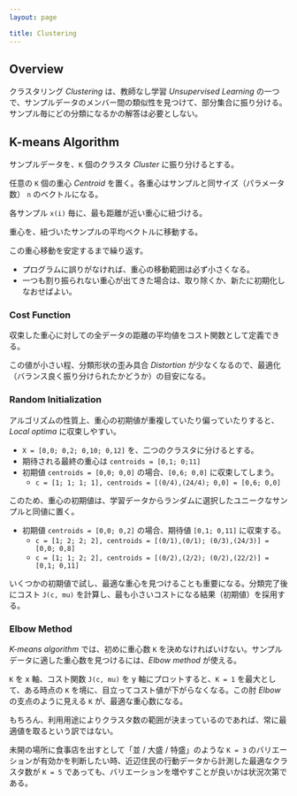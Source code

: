 ```yaml
---
layout: page

title: Clustering
---
```


<script type="text/x-mathjax-config">
  MathJax.Hub.Config({ tex2jax: { inlineMath: [['$','$'], ["\\(","\\)"]] } });
</script>
<script type="text/javascript"
  src="http://cdn.mathjax.org/mathjax/latest/MathJax.js?config=TeX-AMS_HTML">
</script>

## Overview

クラスタリング _Clustering_ は、教師なし学習 _Unsupervised Learning_ の一つで、サンプルデータのメンバー間の類似性を見つけて、部分集合に振り分ける。サンプル毎にどの分類になるかの解答は必要としない。

## K-means Algorithm

サンプルデータを、`K` 個のクラスタ _Cluster_ に振り分けるとする。

<script type="math/tex; mode=display" id="MathJax-Element-k_means_step1">
{\scriptsize \text{$K = $ number of clusters}} \\
{\scriptsize \text{$n = $ number of features}} \\
{\scriptsize \text{$m = $ number of examples}} \\
x^{(i)} = x^{(1)},x^{(2)}, \ldots,x^{(m)} \in \mathbb{R}^{n} \\
</script>

任意の `K` 個の重心 _Centroid_ を置く。各重心はサンプルと同サイズ（パラメータ数） `n` のベクトルになる。

<script type="math/tex; mode=display" id="MathJax-Element-k_means_step2">
{\scriptsize \text{$\mu = $ cluster centroids}} \\
\left\{ \mu_{1},\mu_{2}, \ldots,\mu_{K} \right\} = \mu_k  \in \mathbb{R}^{n}\\
</script>

各サンプル `x(i)` 毎に、最も距離が近い重心に紐づける。

<script type="math/tex; mode=display" id="MathJax-Element-k_means_step3">
{\scriptsize \text{$c = $ index of cluster to each example}} \\
c^{(i)} := \text{$j$ that minimizes} \begin{Vmatrix}
x^{(i)} - \mu_{j}
\end{Vmatrix}^{2}
</script>

<script type="math/tex; mode=display" id="MathJax-Element-k_means_step4_ex">
{\scriptsize \text{$C = $ set of examples that are assigned to each centroid}} \\
\text{ex. $c = $} \left\{ 2, 1, 1, 3, 3, 2, 1, 2 \right\} \\
\begin{align}
C_{1} & = \left\{ x^{(2)}, x^{(3)}, x^{(7)} \right\} \\
C_{2} & = \left\{ x^{(1)}, x^{(6)}, x^{(8)} \right\} \\
C_{3} & = \left\{ x^{(4)}, x^{(5)} \right\} \\
\end{align}
</script>

重心を、紐づいたサンプルの平均ベクトルに移動する。

<script type="math/tex; mode=display" id="MathJax-Element-k_means_step4">
\mu_{k} := \frac{1}{ \begin{vmatrix} C_k \end{vmatrix} } { \sum_{i \in C_k} x^{(i)} } \\
</script>

この重心移動を安定するまで繰り返す。

* プログラムに誤りがなければ、重心の移動範囲は必ず小さくなる。
* 一つも割り振られない重心が出てきた場合は、取り除くか、新たに初期化しなおせばよい。

### Cost Function

収束した重心に対しての全データの距離の平均値をコスト関数として定義できる。

<script type="math/tex; mode=display" id="MathJax-Element-k_means_cost">
J(c, \mu) = \frac{1}{m} \sum_{i = 1}^{m} \begin{Vmatrix}
x^{(i)} - \mu_{c(i)}
\end{Vmatrix}^{2}
</script>

この値が小さい程、分類形状の歪み具合 _Distortion_ が少なくなるので、最適化（バランス良く振り分けられたかどうか）の目安になる。

### Random Initialization

アルゴリズムの性質上、重心の初期値が重複していたり偏っていたりすると、_Local optima_ に収束しやすい。

* `X = [0,0; 0,2; 0,10; 0,12]` を、二つのクラスタに分けるとする。
* 期待される最終の重心は `centroids = [0,1; 0;11]`
* 初期値 `centroids = [0,0; 0,0]` の場合、`[0,6; 0,0]` に収束してしまう。
  * `c = [1; 1; 1; 1], centroids = [(0/4),(24/4); 0,0] = [0,6; 0,0]`

このため、重心の初期値は、学習データからランダムに選択したユニークなサンプルと同値に置く。

* 初期値 `centroids = [0,0; 0,2]` の場合、期待値 `[0,1; 0,11]` に収束する。
  * `c = [1; 2; 2; 2], centroids = [(0/1),(0/1); (0/3),(24/3)] = [0,0; 0,8]`
  * `c = [1; 1; 2; 2], centroids = [(0/2),(2/2); (0/2),(22/2)] = [0,1; 0,11]`

いくつかの初期値で試し、最適な重心を見つけることも重要になる。分類完了後にコスト `J(c, mu)` を計算し、最も小さいコストになる結果（初期値）を採用する。

### Elbow Method

_K-means algorithm_ では、初めに重心数 `K` を決めなければいけない。サンプルデータに適した重心数を見つけるには、_Elbow method_ が使える。

`K` を x 軸、コスト関数 `J(c, mu)` を y 軸にプロットすると、`K = 1` を最大として、ある時点の `K` を境に、目立ってコスト値が下がらなくなる。この肘 _Elbow_ の支点のように見える `K` が、最適な重心数になる。

もちろん、利用用途によりクラスタ数の範囲が決まっているのであれば、常に最適値を取るという訳ではない。

未開の場所に食事店を出すとして「並 / 大盛 / 特盛」のような `K = 3` のバリエーションが有効かを判断したい時、近辺住民の行動データから計測した最適なクラスタ数が `K = 5` であっても、バリエーションを増やすことが良いかは状況次第である。

